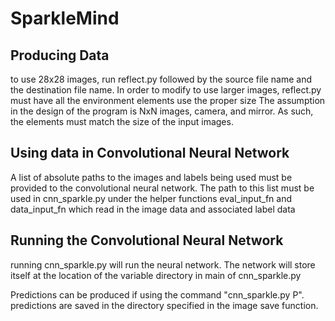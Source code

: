 # SparkleMind

## Producing Data
to use 28x28 images, run reflect.py followed by the source file name and the destination file name.
In order to modify to use larger images, reflect.py must have all the environment elements use the proper size
The assumption in the design of the program is NxN images, camera, and mirror. As such, the elements must
match the size of the input images.

## Using data in Convolutional Neural Network
A list of absolute paths to the images and labels being used must be provided to the convolutional neural network.
The path to this list must be used in cnn_sparkle.py under the helper functions eval_input_fn and data_input_fn which
read in the image data and associated label data

## Running the Convolutional Neural Network
running cnn_sparkle.py will run the neural network. The network will store itself at the location of the variable directory
in main of cnn_sparkle.py

Predictions can be produced if using the command "cnn_sparkle.py P". predictions are saved in the directory specified in
the image save function.
